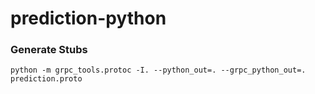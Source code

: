 # prediction-python

### Generate Stubs
```
python -m grpc_tools.protoc -I. --python_out=. --grpc_python_out=. prediction.proto
```
